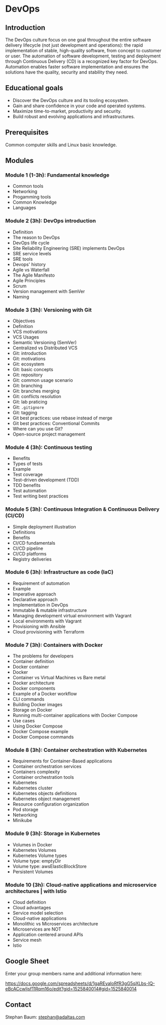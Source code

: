 
# DevOps

## Introduction

The DevOps culture focus on one goal throughout the entire software delivery lifecycle (not just development and operations): the rapid implementation of stable, high-quality software, from concept to customer or user. The automation of software development, testing and deployment through Continuous Delivery (CD) is a recognized key factor for DevOps. Automation enables faster software implementation and ensures the solutions have the quality, security and stability they need.

## Educational goals

- Discover the DevOps culture and its tooling ecosystem.
- Gain and share confidence in your code and operated systems.
- Maximize time-to-market, productivity and security.
- Build robust and evolving applications and infrastructures.

## Prerequisites

Common computer skills and Linux basic knowledge.

## Modules

### Module 1 (1-3h): Fundamental knowledge

- Common tools
- Networking
- Progamming tools
- Common Knowledge
- Languages

### Module 2 (3h): DevOps introduction

- Definition
- The reason to DevOps
- DevOps life cycle
- Site Reliability Engineering (SRE) implements DevOps
- SRE service levels
- SRE tools
- Devops' history
- Agile vs Waterfall
- The Agile Manifesto
- Agile Principles
- Scrum
- Version management with SemVer
- Naming

### Module 3 (3h): Versioning with Git

- Objectives
- Definition
- VCS motivations
- VCS Usages
- Semantic Versioning (SemVer)
- Centralized vs Distributed VCS
- Git: introduction
- Git: motivations
- Git: ecosystem
- Git: basic concepts
- Git: repository
- Git: common usage scenario
- Git: branching
- Git: branches merging
- Git: conflicts resolution
- Git: lab praticing
- Git: `.gitignore`
- Git: tagging
- Git best practices: use rebase instead of merge
- Git best practices: Conventional Commits
- Where can you use Git?
- Open-source project management

### Module 4 (3h): Continuous testing

- Benefits
- Types of tests
- Example
- Test coverage
- Test-driven development (TDD)
- TDD benefits
- Test automation
- Test writing best practices

### Module 5 (3h): Continuous Integration & Continuous Delivery (CI/CD)

- Simple deployment illustration
- Definitions
- Benefits
- CI/CD fundamentals
- CI/CD pipeline
- CI/CD platforms
- Registry deliveries

### Module 6 (3h): Infrastructure as code (IaC)

- Requirement of automation
- Example
- Imperative approach
- Declarative approach
- Implementation in DevOps
- Immutable & mutable infrastructure
- Managing development virtual environment with Vagrant
- Local environments with Vagrant
- Provisioning with Ansible
- Cloud provisioning with Terraform

### Module 7 (3h): Containers with Docker

- The problems for developers
- Container definition
- Docker container
- Docker
- Container vs Virtual Machines vs Bare metal
- Docker architecture
- Docker components
- Example of a Docker workflow
- CLI commands
- Building Docker images
- Storage on Docker
- Running multi-container applications with Docker Compose
- Use cases
- Using Docker Compose
- Docker Compose example
- Docker Compose commands

### Module 8 (3h): Container orchestration with Kubernetes

- Requirements for Container-Based applications
- Container orchestration services
- Containers complexity
- Container orchestration tools
- Kubernetes
- Kubernetes cluster
- Kubernetes objects definitions
- Kubernetes object management
- Resource configuration organization
- Pod storage
- Networking
- Minikube

### Module 9 (3h): Storage in Kubernetes

- Volumes in Docker
- Kubernetes Volumes
- Kubernetes Volume types
- Volume type: emptyDir
- Volume type: awsElasticBlockStore
- Persistent Volumes

### Module 10 (3h): Cloud-native applications and microservice architectures | with Istio

- Cloud definition
- Cloud advantages
- Service model selection
- Cloud-native applications
- Monolithic vs Microservices architecture
- Microservices are NOT
- Application centered around APIs
- Service mesh
- Istio

## Google Sheet

Enter your group members name and additional information here:

<https://docs.google.com/spreadsheets/d/1gaREyaIoRfR3gG5qXLbs-IQ-eBcACcwIjsf11Rqm16o/edit?gid=1525840014#gid=1525840014>

## Contact

Stephan Baum: stephan@adaltas.com